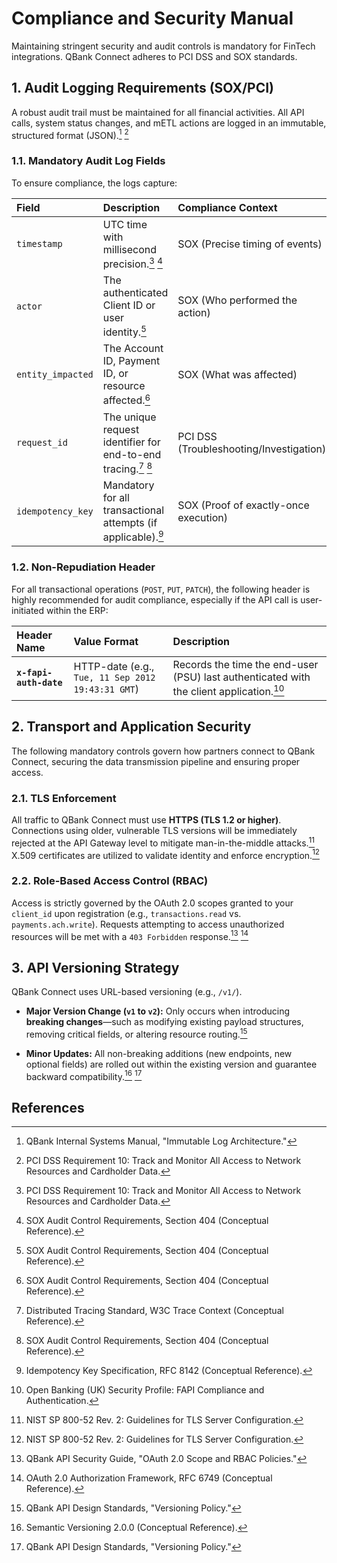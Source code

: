 # Compliance and Security Manual



Maintaining stringent security and audit controls is mandatory for FinTech integrations. QBank Connect adheres to PCI DSS and SOX standards.



## 1. Audit Logging Requirements (SOX/PCI)



A robust audit trail must be maintained for all financial activities. All API calls, system status changes, and mETL actions are logged in an immutable, structured format (JSON).[^3] [^21]



### 1.1. Mandatory Audit Log Fields



To ensure compliance, the logs capture:



| Field | Description | Compliance Context |
| :--- | :--- | :--- |
| `timestamp` | UTC time with millisecond precision.[^21] [^22] | SOX (Precise timing of events) |
| `actor` | The authenticated Client ID or user identity.[^22] | SOX (Who performed the action) |
| `entity_impacted` | The Account ID, Payment ID, or resource affected.[^22] | SOX (What was affected) |
| `request_id` | The unique request identifier for end-to-end tracing.[^23] [^22] | PCI DSS (Troubleshooting/Investigation) |
| `idempotency_key` | Mandatory for all transactional attempts (if applicable).[^17] | SOX (Proof of exactly-once execution) |



### 1.2. Non-Repudiation Header



For all transactional operations (`POST`, `PUT`, `PATCH`), the following header is highly recommended for audit compliance, especially if the API call is user-initiated within the ERP:



| Header Name | Value Format | Description |
| :--- | :--- | :--- |
| **`x-fapi-auth-date`** | HTTP-date (e.g., `Tue, 11 Sep 2012 19:43:31 GMT`) | Records the time the end-user (PSU) last authenticated with the client application.[^24] |



## 2. Transport and Application Security

The following mandatory controls govern how partners connect to QBank Connect, securing the data transmission pipeline and ensuring proper access.

### 2.1. TLS Enforcement



All traffic to QBank Connect must use **HTTPS (TLS 1.2 or higher)**. Connections using older, vulnerable TLS versions will be immediately rejected at the API Gateway level to mitigate man-in-the-middle attacks.[^25] X.509 certificates are utilized to validate identity and enforce encryption.[^25]



### 2.2. Role-Based Access Control (RBAC)



Access is strictly governed by the OAuth 2.0 scopes granted to your `client_id` upon registration (e.g., `transactions.read` vs. `payments.ach.write`). Requests attempting to access unauthorized resources will be met with a `403 Forbidden` response.[^6] [^7]



## 3. API Versioning Strategy



QBank Connect uses URL-based versioning (e.g., `/v1/`).



*   **Major Version Change (`v1` to `v2`):** Only occurs when introducing **breaking changes**—such as modifying existing payload structures, removing critical fields, or altering resource routing.[^26]

*   **Minor Updates:** All non-breaking additions (new endpoints, new optional fields) are rolled out within the existing version and guarantee backward compatibility.[^27] [^26]


## References

[^3]: QBank Internal Systems Manual, "Immutable Log Architecture."
[^6]: QBank API Security Guide, "OAuth 2.0 Scope and RBAC Policies."
[^7]: OAuth 2.0 Authorization Framework, RFC 6749 (Conceptual Reference).
[^17]: Idempotency Key Specification, RFC 8142 (Conceptual Reference).
[^21]: PCI DSS Requirement 10: Track and Monitor All Access to Network Resources and Cardholder Data.
[^22]: SOX Audit Control Requirements, Section 404 (Conceptual Reference).
[^23]: Distributed Tracing Standard, W3C Trace Context (Conceptual Reference).
[^24]: Open Banking (UK) Security Profile: FAPI Compliance and Authentication.
[^25]: NIST SP 800-52 Rev. 2: Guidelines for TLS Server Configuration.
[^26]: QBank API Design Standards, "Versioning Policy."
[^27]: Semantic Versioning 2.0.0 (Conceptual Reference).